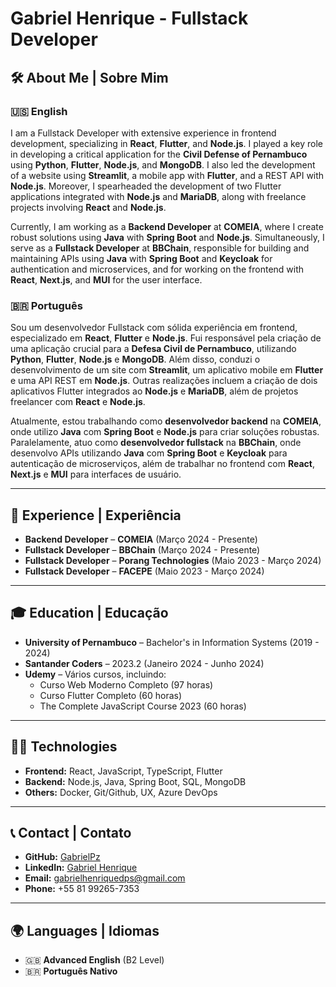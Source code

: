 # Gabriel Henrique - Fullstack Developer

## 🛠️ About Me | Sobre Mim

### :us: English

I am a Fullstack Developer with extensive experience in frontend development, specializing in **React**, **Flutter**, and **Node.js**. I played a key role in developing a critical application for the **Civil Defense of Pernambuco** using **Python**, **Flutter**, **Node.js**, and **MongoDB**. I also led the development of a website using **Streamlit**, a mobile app with **Flutter**, and a REST API with **Node.js**. Moreover, I spearheaded the development of two Flutter applications integrated with **Node.js** and **MariaDB**, along with freelance projects involving **React** and **Node.js**.

Currently, I am working as a **Backend Developer** at **COMEIA**, where I create robust solutions using **Java** with **Spring Boot** and **Node.js**. Simultaneously, I serve as a **Fullstack Developer** at **BBChain**, responsible for building and maintaining APIs using **Java** with **Spring Boot** and **Keycloak** for authentication and microservices, and for working on the frontend with **React**, **Next.js**, and **MUI** for the user interface.

### 🇧🇷 Português

Sou um desenvolvedor Fullstack com sólida experiência em frontend, especializado em **React**, **Flutter** e **Node.js**. Fui responsável pela criação de uma aplicação crucial para a **Defesa Civil de Pernambuco**, utilizando **Python**, **Flutter**, **Node.js** e **MongoDB**. Além disso, conduzi o desenvolvimento de um site com **Streamlit**, um aplicativo mobile em **Flutter** e uma API REST em **Node.js**. Outras realizações incluem a criação de dois aplicativos Flutter integrados ao **Node.js** e **MariaDB**, além de projetos freelancer com **React** e **Node.js**.

Atualmente, estou trabalhando como **desenvolvedor backend** na **COMEIA**, onde utilizo **Java** com **Spring Boot** e **Node.js** para criar soluções robustas. Paralelamente, atuo como **desenvolvedor fullstack** na **BBChain**, onde desenvolvo APIs utilizando **Java** com **Spring Boot** e **Keycloak** para autenticação de microserviços, além de trabalhar no frontend com **React**, **Next.js** e **MUI** para interfaces de usuário.

---

## 💼 Experience | Experiência

- **Backend Developer** – **COMEIA** (Março 2024 - Presente)
- **Fullstack Developer** – **BBChain** (Março 2024 - Presente)
- **Fullstack Developer** – **Porang Technologies** (Maio 2023 - Março 2024)
- **Fullstack Developer** – **FACEPE** (Maio 2023 - Março 2024)

---

## 🎓 Education | Educação

- **University of Pernambuco** – Bachelor's in Information Systems (2019 - 2024)
- **Santander Coders** – 2023.2 (Janeiro 2024 - Junho 2024)
- **Udemy** – Vários cursos, incluindo:
  - Curso Web Moderno Completo (97 horas)
  - Curso Flutter Completo (60 horas)
  - The Complete JavaScript Course 2023 (60 horas)

---

## 🧑‍💻 Technologies

- **Frontend:** React, JavaScript, TypeScript, Flutter
- **Backend:** Node.js, Java, Spring Boot, SQL, MongoDB
- **Others:** Docker, Git/Github, UX, Azure DevOps

---

## 📞 Contact | Contato

- **GitHub:** [GabrielPz](https://github.com/GabrielPz)
- **LinkedIn:** [Gabriel Henrique](https://linkedin.com/in/gabriel-henrique-paz)
- **Email:** gabrielhenriquedps@gmail.com
- **Phone:** +55 81 99265-7353

---

## 🌍 Languages | Idiomas

- 🇬🇧 **Advanced English** (B2 Level)
- 🇧🇷 **Português Nativo**

